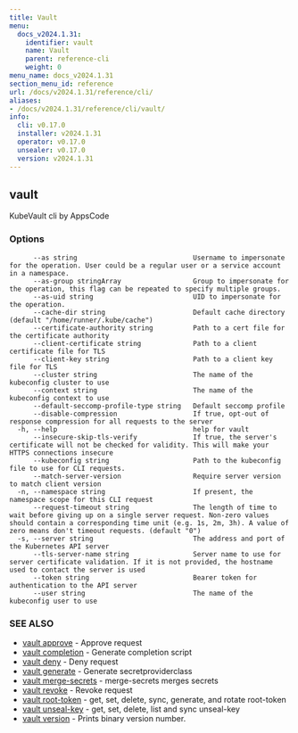 ```yaml
---
title: Vault
menu:
  docs_v2024.1.31:
    identifier: vault
    name: Vault
    parent: reference-cli
    weight: 0
menu_name: docs_v2024.1.31
section_menu_id: reference
url: /docs/v2024.1.31/reference/cli/
aliases:
- /docs/v2024.1.31/reference/cli/vault/
info:
  cli: v0.17.0
  installer: v2024.1.31
  operator: v0.17.0
  unsealer: v0.17.0
  version: v2024.1.31
---
```


## vault

KubeVault cli by AppsCode

### Options

```
      --as string                             Username to impersonate for the operation. User could be a regular user or a service account in a namespace.
      --as-group stringArray                  Group to impersonate for the operation, this flag can be repeated to specify multiple groups.
      --as-uid string                         UID to impersonate for the operation.
      --cache-dir string                      Default cache directory (default "/home/runner/.kube/cache")
      --certificate-authority string          Path to a cert file for the certificate authority
      --client-certificate string             Path to a client certificate file for TLS
      --client-key string                     Path to a client key file for TLS
      --cluster string                        The name of the kubeconfig cluster to use
      --context string                        The name of the kubeconfig context to use
      --default-seccomp-profile-type string   Default seccomp profile
      --disable-compression                   If true, opt-out of response compression for all requests to the server
  -h, --help                                  help for vault
      --insecure-skip-tls-verify              If true, the server's certificate will not be checked for validity. This will make your HTTPS connections insecure
      --kubeconfig string                     Path to the kubeconfig file to use for CLI requests.
      --match-server-version                  Require server version to match client version
  -n, --namespace string                      If present, the namespace scope for this CLI request
      --request-timeout string                The length of time to wait before giving up on a single server request. Non-zero values should contain a corresponding time unit (e.g. 1s, 2m, 3h). A value of zero means don't timeout requests. (default "0")
  -s, --server string                         The address and port of the Kubernetes API server
      --tls-server-name string                Server name to use for server certificate validation. If it is not provided, the hostname used to contact the server is used
      --token string                          Bearer token for authentication to the API server
      --user string                           The name of the kubeconfig user to use
```

### SEE ALSO

* [vault approve](/docs/v2024.1.31/reference/cli/vault_approve)	 - Approve request
* [vault completion](/docs/v2024.1.31/reference/cli/vault_completion)	 - Generate completion script
* [vault deny](/docs/v2024.1.31/reference/cli/vault_deny)	 - Deny request
* [vault generate](/docs/v2024.1.31/reference/cli/vault_generate)	 - Generate secretproviderclass
* [vault merge-secrets](/docs/v2024.1.31/reference/cli/vault_merge-secrets)	 - merge-secrets merges secrets
* [vault revoke](/docs/v2024.1.31/reference/cli/vault_revoke)	 - Revoke request
* [vault root-token](/docs/v2024.1.31/reference/cli/vault_root-token)	 - get, set, delete, sync, generate, and rotate root-token
* [vault unseal-key](/docs/v2024.1.31/reference/cli/vault_unseal-key)	 - get, set, delete, list and sync unseal-key
* [vault version](/docs/v2024.1.31/reference/cli/vault_version)	 - Prints binary version number.

